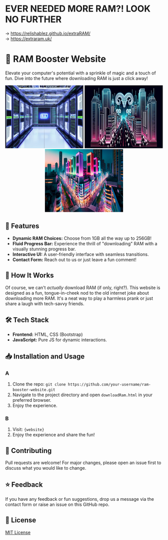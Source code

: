 # EVER NEEDED MORE RAM?! LOOK NO FURTHER 
-> https://relishablez.github.io/extraRAM/  
-> https://extraram.uk/

# 🚀 RAM Booster Website

Elevate your computer's potential with a sprinkle of magic and a touch of fun. Dive into the future where downloading RAM is just a click away!
<div align="center">
<img src="./superramservers.png" width="250" height="200"> <img src="./ram.png" width="250" height="200"> <img src="./ram_chip.png" width="250" height="200"> 
</div>


## 🌟 Features
- **Dynamic RAM Choices:** Choose from 1GB all the way up to 256GB!
- **Fluid Progress Bar:** Experience the thrill of "downloading" RAM with a visually stunning progress bar.
- **Interactive UI:** A user-friendly interface with seamless transitions.
- **Contact Form:** Reach out to us or just leave a fun comment!

## 🚀 How It Works
Of course, we can't _actually_ download RAM (if only, right?). This website is designed as a fun, tongue-in-cheek nod to the old internet joke about downloading more RAM. It's a neat way to play a harmless prank or just share a laugh with tech-savvy friends.

## 🛠️ Tech Stack
- **Frontend:** HTML, CSS (Bootstrap)
- **JavaScript:** Pure JS for dynamic interactions.

## 📥 Installation and Usage
### A
1. Clone the repo: `git clone https://github.com/your-username/ram-booster-website.git`
2. Navigate to the project directory and open `downloadRam.html` in your preferred browser.
3. Enjoy the experience.
### B
1. Visit: `{website}`
2. Enjoy the experience and share the fun!

## 🤝 Contributing
Pull requests are welcome! For major changes, please open an issue first to discuss what you would like to change.

## ⭐ Feedback
If you have any feedback or fun suggestions, drop us a message via the contact form or raise an issue on this GitHub repo.

## 📜 License
[MIT License](./LICENSE)
